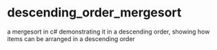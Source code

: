 # descending_order_mergesort
a mergesort in c# demonstrating it in a descending order, showing how items can be arranged in a descending order
